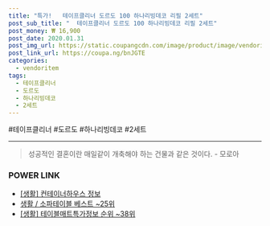 ```yaml
--- 
title: "특가!   테이프클리너 도르도 100 하나리빙데코 리필 2세트" 
post_sub_title: "  테이프클리너 도르도 100 하나리빙데코 리필 2세트" 
post_money: ₩ 16,900 
post_date: 2020.01.31 
post_img_url: https://static.coupangcdn.com/image/product/image/vendoritem/2019/03/04/3000236876/92feba53-cf84-4dce-b14a-1744915b9d7f.jpg 
post_link_url: https://coupa.ng/bnJGTE 
categories: 
  - vendoritem 
tags: 
  - 테이프클리너 
  - 도르도 
  - 하나리빙데코 
  - 2세트 
--- 
```

  #테이프클리너 #도르도 #하나리빙데코 #2세트 
<hr> 

> 성공적인 결혼이란 매일같이 개축해야 하는 건물과 같은 것이다. - 모로아 


### POWER LINK

* <a href="https://blog.naver.com/fasyy4321/221764745386" target="_blank"> [생활] 컨테이너하우스 정보 </a>
* <a href="https://blog.naver.com/santokki14/221779762576" target="_blank">생활 / 소파테이블 베스트 ~25위</a>
* <a href="https://blog.naver.com/fasyy4321/221773498056" target="_blank"> [생활] 테이블매트특가정보 순위 ~38위</a>
